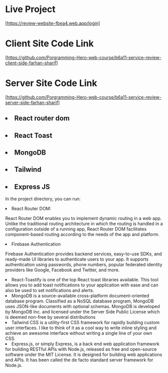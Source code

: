 
# Live Project
[https://review-website-fbea4.web.app/login]

# Client Site Code Link
[https://github.com/Porgramming-Hero-web-course/b6a11-service-review-client-side-farhan-sharif]

# Server Site Code Link

[https://github.com/Porgramming-Hero-web-course/b6a11-service-review-server-side-farhan-sharif]

## <li>React router dom</li>
## <li>React Toast</li>
## <li>MongoDB</li>
## <li>Tailwind </li>
## <li>Express JS</li>

In the project directory, you can run:

<li>
React Router DOM:

 React Router DOM enables you to implement dynamic routing in a web app. Unlike the traditional routing architecture in which the routing is handled in a configuration outside of a running app, React Router DOM facilitates component-based routing according to the needs of the app and platform. </li>

<li>
Firebase Authentication

 Firebase Authentication provides backend services, easy-to-use SDKs, and ready-made UI libraries to authenticate users to your app. It supports authentication using passwords, phone numbers, popular federated identity providers like Google, Facebook and Twitter, and more.
</li>

<li>
React-Toastify is one of the top React toast libraries available. This tool allows you to add toast notifications to your application with ease and can also be used to set notifications and alerts. </li>

<li>
MongoDB is a source-available cross-platform document-oriented database program. Classified as a NoSQL database program, MongoDB uses JSON-like documents with optional schemas. MongoDB is developed by MongoDB Inc. and licensed under the Server Side Public License which is deemed non-free by several distributions
</li>

<li>
Tailwind CSS is a utility-first CSS framework for rapidly building custom user interfaces. I like to think of it as a cool way to write inline styling and achieve an awesome interface without writing a single line of your own CSS.
</li>

<li>
 Express.js, or simply Express, is a back end web application framework for building RESTful APIs with Node.js, released as free and open-source software under the MIT License. It is designed for building web applications and APIs. It has been called the de facto standard server framework for Node.js.
</li>


